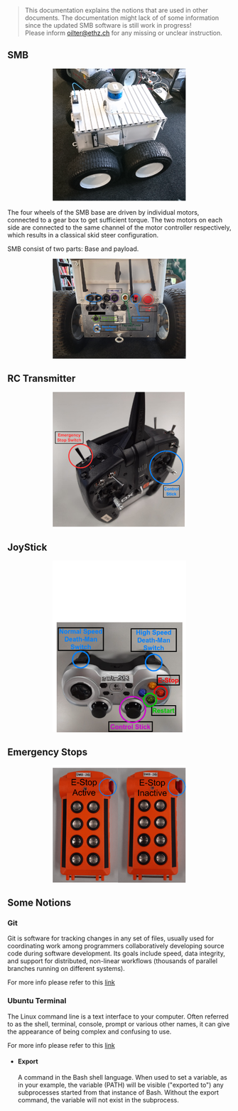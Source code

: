 > This documentation explains the notions that are used in other documents. The documentation might lack of of some information since the updated SMB software is still work in progress!  
> Please inform oilter@ethz.ch for any missing or unclear instruction.


## SMB 
<p align="center">
  <img style=" right;"  src="images/SMB.png" width="300" title="Image of SMB">
</p>

The four wheels of the SMB base are driven by individual motors, connected to a gear box to get sufficient torque. The two motors on each side are connected to the same channel of the motor controller respectively, which results in a classical skid steer configuration. 

SMB consist of two parts: Base and payload.

<p align="center">
  <img style=" left;"  src="images/SMB_Backpanel.png" width="300" title="Back Panel of the SMB">
</p>


## RC Transmitter
<p align="center">
  <img style=" right;"  src="images/RCTransmitter.png" width="300" title="RC Transmitter">
</p>


## JoyStick
<p align="center">
  <img style=" right;"  src="images/JoyStick.png" width="300" title="RC Transmitter">
</p>


## Emergency Stops
<p align="center">
  <img style=" right;"  src="images/E-Stop.png" width="300" title="Remote Emergy Button">
</p>



## Some Notions

### Git 
Git is software for tracking changes in any set of files, usually used for coordinating work among programmers collaboratively developing source code during software development. Its goals include speed, data integrity, and support for distributed, non-linear workflows (thousands of parallel branches running on different systems).

For more info please refer to this [link](https://medium.com/@itswisdomagain/git-101-introduction-to-git-for-newbies-bb14f6f9fc1)

### Ubuntu Terminal 
The Linux command line is a text interface to your computer. Often referred to as the shell, terminal, console, prompt or various other names, it can give the appearance of being complex and confusing to use.

For more info please refer to this [link](https://ubuntu.com/tutorials/command-line-for-beginners#1-overview)


* #### Export 
  A command in the Bash shell language. When used to set a variable, as in your example, the variable (PATH) will be visible ("exported to") any subprocesses started from that instance of Bash. Without the export command, the variable will not exist in the subprocess.
